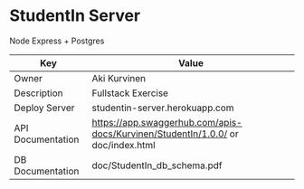 # StudentIn Server

Node Express + Postgres

| Key               | Value                          |
| ----------------- | ------------------------------ |
| Owner             | Aki Kurvinen                   |
| Description       | Fullstack Exercise             |
| Deploy Server     | studentin-server.herokuapp.com |
| API Documentation | https://app.swaggerhub.com/apis-docs/Kurvinen/StudentIn/1.0.0/ or doc/index.html                 |
| DB Documentation | doc/StudentIn_db_schema.pdf |
